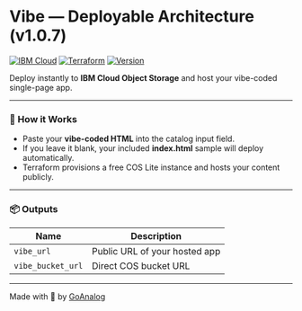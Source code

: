 # Vibe — Deployable Architecture (v1.0.7)

[![IBM Cloud](https://img.shields.io/badge/IBM%20Cloud-Deployable%20Architecture-blue)](https://github.com/goanalog/vibe-da-ibm-cloud)
[![Terraform](https://img.shields.io/badge/Terraform-Ready-623CE4)](https://github.com/goanalog/vibe-da-ibm-cloud)
[![Version](https://img.shields.io/badge/Version-1.0.7-brightgreen)](https://github.com/goanalog/vibe-da-ibm-cloud/releases)

Deploy instantly to **IBM Cloud Object Storage** and host your vibe-coded single-page app.

---

### 🚀 How it Works
- Paste your **vibe-coded HTML** into the catalog input field.  
- If you leave it blank, your included **index.html** sample will deploy automatically.  
- Terraform provisions a free COS Lite instance and hosts your content publicly.

---

### 📦 Outputs
| Name | Description |
|------|--------------|
| `vibe_url` | Public URL of your hosted app |
| `vibe_bucket_url` | Direct COS bucket URL |

---

Made with 💙 by [GoAnalog](https://github.com/goanalog)
